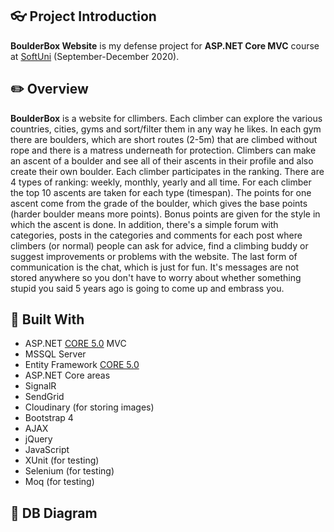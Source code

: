 ## :eyeglasses: Project Introduction

**BoulderBox Website** is my defense project for **ASP.NET Core MVC** course at [SoftUni](https://softuni.bg/ "SoftUni") (September-December 2020).


## :pencil2: Overview

**BoulderBox** is a website for cllimbers. Each climber can explore the various countries, cities, gyms and sort/filter them in any way he likes.
In each gym there are boulders, which are short routes (2-5m) that are climbed without rope and there is a matress underneath for protection.
Climbers can make an ascent of a boulder and see all of their ascents in their profile and also create their own boulder. Each climber participates in the ranking. 
There are 4 types of ranking: weekly, monthly, yearly and all time. For each climber the top 10 ascents are taken for each type (timespan). 
The points for one ascent come from the grade of the boulder, which gives the base points (harder boulder means more points). 
Bonus points are given for the style in which the ascent is done. 
In addition, there's a simple forum with categories, posts in the categories and comments for each post where climbers (or normal) people can
ask for advice, find a climbing buddy or suggest improvements or problems with the website.
The last form of communication is the chat, which is just for fun. It's messages are not stored anywhere so you don't have to worry about whether
something stupid you said 5 years ago is going to come up and embrass you.

## :hammer: Built With
- ASP.NET [CORE 5.0](https://docs.microsoft.com/en-us/aspnet/core/mvc/overview?view=aspnetcore-5.0) MVC
- MSSQL Server
- Entity Framework [CORE 5.0](https://docs.microsoft.com/en-us/ef/core/)
- ASP.NET Core areas
- SignalR
- SendGrid
- Cloudinary (for storing images)
- Bootstrap 4
- AJAX
- jQuery
- JavaScript
- XUnit (for testing)
- Selenium (for testing)
- Moq (for testing)

## :wrench: DB Diagram
![]()
